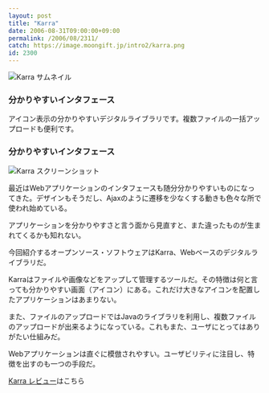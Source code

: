 ```yaml
---
layout: post
title: "Karra"
date: 2006-08-31T09:00:00+09:00
permalink: /2006/08/2311/
catch: https://image.moongift.jp/intro2/karra.png
id: 2300
---
```

 ![Karra サムネイル](https://image.moongift.jp/intro2/karra.t.png "Karra サムネイル")
  

### 分かりやすいインタフェース
  
アイコン表示の分かりやすいデジタルライブラリです。複数ファイルの一括アップロードも便利です。  
<!--more-->  

### 分かりやすいインタフェース
  

![Karra スクリーンショット](https://image.moongift.jp/intro2/karra.png "Karra スクリーンショット")

  

最近はWebアプリケーションのインタフェースも随分分かりやすいものになってきた。デザインもそうだし、Ajaxのように遷移を少なくする動きも色々な所で使われ始めている。

  

アプリケーションを分かりやすさと言う面から見直すと、また違ったものが生まれてくるかも知れない。

  

今回紹介するオープンソース・ソフトウェアはKarra、Webベースのデジタルライブラリだ。

  

Karraはファイルや画像などをアップして管理するツールだ。その特徴は何と言っても分かりやすい画面（アイコン）にある。これだけ大きなアイコンを配置したアプリケーションはあまりない。

  

また、ファイルのアップロードではJavaのライブラリを利用し、複数ファイルのアップロードが出来るようになっている。これもまた、ユーザにとってはありがたい仕組みだ。

  

Webアプリケーションは直ぐに模倣されやすい。ユーザビリティに注目し、特徴を出すのも一つの手段だ。

  

[Karra レビュー](http://oss.moongift.jp/review/i-2320.html)はこちら

